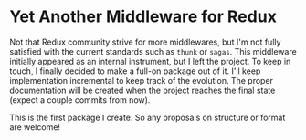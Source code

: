 # Yet Another Middleware for Redux

Not that Redux community strive for more middlewares, but I'm not fully satisfied with the current standards such as `thunk` or `sagas`. This middleware initially appeared as an internal instrument, but I left the project. To keep in touch, I finally decided to make a full-on package out of it. I'll keep implementation incremental to keep track of the evolution. The proper documentation will be created when the project reaches the final state (expect a couple commits from now).

This is the first package I create. So any proposals on structure or format are welcome!

